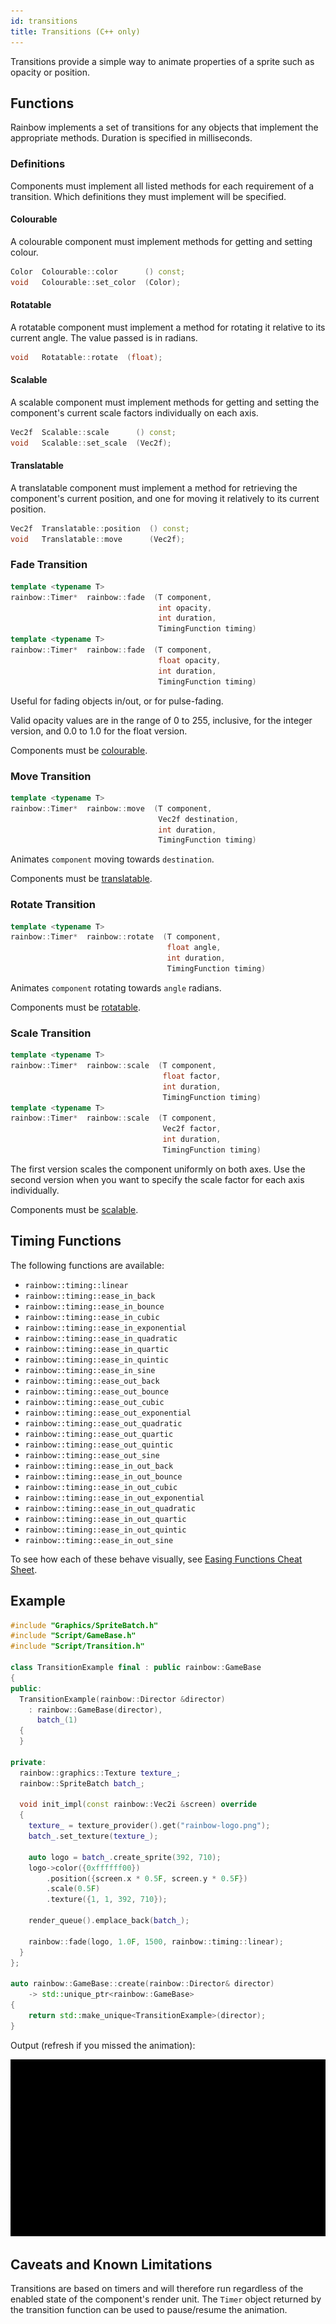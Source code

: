 ```yaml
---
id: transitions
title: Transitions (C++ only)
---
```


Transitions provide a simple way to animate properties of a sprite such as
opacity or position.

## Functions

Rainbow implements a set of transitions for any objects that implement the
appropriate methods. Duration is specified in milliseconds.

### Definitions

Components must implement all listed methods for each requirement of a
transition. Which definitions they must implement will be specified.

#### Colourable

A colourable component must implement methods for getting and setting colour.

```c++
Color  Colourable::color      () const;
void   Colourable::set_color  (Color);
```

#### Rotatable

A rotatable component must implement a method for rotating it relative to its
current angle. The value passed is in radians.

```c++
void   Rotatable::rotate  (float);
```

#### Scalable

A scalable component must implement methods for getting and setting the
component's current scale factors individually on each axis.

```c++
Vec2f  Scalable::scale      () const;
void   Scalable::set_scale  (Vec2f);
```

#### Translatable

A translatable component must implement a method for retrieving the component's
current position, and one for moving it relatively to its current position.

```c++
Vec2f  Translatable::position  () const;
void   Translatable::move      (Vec2f);
```

### Fade Transition

```c++
template <typename T>
rainbow::Timer*  rainbow::fade  (T component,
                                 int opacity,
                                 int duration,
                                 TimingFunction timing)
template <typename T>
rainbow::Timer*  rainbow::fade  (T component,
                                 float opacity,
                                 int duration,
                                 TimingFunction timing)
```

Useful for fading objects in/out, or for pulse-fading.

Valid opacity values are in the range of 0 to 255, inclusive, for the integer
version, and 0.0 to 1.0 for the float version.

Components must be [colourable](#colourable).

### Move Transition

```c++
template <typename T>
rainbow::Timer*  rainbow::move  (T component,
                                 Vec2f destination,
                                 int duration,
                                 TimingFunction timing)
```

Animates `component` moving towards `destination`.

Components must be [translatable](#translatable).

### Rotate Transition

```c++
template <typename T>
rainbow::Timer*  rainbow::rotate  (T component,
                                   float angle,
                                   int duration,
                                   TimingFunction timing)
```

Animates `component` rotating towards `angle` radians.

Components must be [rotatable](#rotatable).

### Scale Transition

```c++
template <typename T>
rainbow::Timer*  rainbow::scale  (T component,
                                  float factor,
                                  int duration,
                                  TimingFunction timing)
template <typename T>
rainbow::Timer*  rainbow::scale  (T component,
                                  Vec2f factor,
                                  int duration,
                                  TimingFunction timing)
```

The first version scales the component uniformly on both axes. Use the second
version when you want to specify the scale factor for each axis individually.

Components must be [scalable](#scalable).

## Timing Functions

The following functions are available:

* `rainbow::timing::linear`
* `rainbow::timing::ease_in_back`
* `rainbow::timing::ease_in_bounce`
* `rainbow::timing::ease_in_cubic`
* `rainbow::timing::ease_in_exponential`
* `rainbow::timing::ease_in_quadratic`
* `rainbow::timing::ease_in_quartic`
* `rainbow::timing::ease_in_quintic`
* `rainbow::timing::ease_in_sine`
* `rainbow::timing::ease_out_back`
* `rainbow::timing::ease_out_bounce`
* `rainbow::timing::ease_out_cubic`
* `rainbow::timing::ease_out_exponential`
* `rainbow::timing::ease_out_quadratic`
* `rainbow::timing::ease_out_quartic`
* `rainbow::timing::ease_out_quintic`
* `rainbow::timing::ease_out_sine`
* `rainbow::timing::ease_in_out_back`
* `rainbow::timing::ease_in_out_bounce`
* `rainbow::timing::ease_in_out_cubic`
* `rainbow::timing::ease_in_out_exponential`
* `rainbow::timing::ease_in_out_quadratic`
* `rainbow::timing::ease_in_out_quartic`
* `rainbow::timing::ease_in_out_quintic`
* `rainbow::timing::ease_in_out_sine`

To see how each of these behave visually, see [Easing Functions Cheat Sheet].

## Example

```c++
#include "Graphics/SpriteBatch.h"
#include "Script/GameBase.h"
#include "Script/Transition.h"

class TransitionExample final : public rainbow::GameBase
{
public:
  TransitionExample(rainbow::Director &director)
    : rainbow::GameBase(director),
      batch_(1)
  {
  }

private:
  rainbow::graphics::Texture texture_;
  rainbow::SpriteBatch batch_;

  void init_impl(const rainbow::Vec2i &screen) override
  {
    texture_ = texture_provider().get("rainbow-logo.png");
    batch_.set_texture(texture_);

    auto logo = batch_.create_sprite(392, 710);
    logo->color({0xffffff00})
        .position({screen.x * 0.5F, screen.y * 0.5F})
        .scale(0.5F)
        .texture({1, 1, 392, 710});

    render_queue().emplace_back(batch_);

    rainbow::fade(logo, 1.0F, 1500, rainbow::timing::linear);
  }
};

auto rainbow::GameBase::create(rainbow::Director& director)
    -> std::unique_ptr<rainbow::GameBase>
{
    return std::make_unique<TransitionExample>(director);
}
```

Output (refresh if you missed the animation):

![Fade-In Animation](assets/transitions-example.gif)

## Caveats and Known Limitations

Transitions are based on timers and will therefore run regardless of the enabled
state of the component's render unit. The `Timer` object returned by the
transition function can be used to pause/resume the animation.

[Easing Functions Cheat Sheet]: https://easings.net/ "Easing Functions Cheat Sheet"
